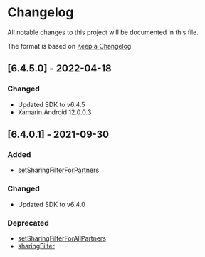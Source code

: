 # Changelog

All notable changes to this project will be documented in this file.

The format is based on [Keep a Changelog](https://keepachangelog.com/en/1.0.0/)

## [6.4.5.0] - 2022-04-18

### Changed

- Updated SDK to v6.4.5
- Xamarin.Android 12.0.0.3

## [6.4.0.1] - 2021-09-30

### Added

- [setSharingFilterForPartners](https://dev.appsflyer.com/hc/docs/android-sdk-reference-appsflyerlib#setsharingfilterforpartners)

### Changed

- Updated SDK to v6.4.0

### Deprecated

- [setSharingFilterForAllPartners](https://dev.appsflyer.com/hc/docs/android-sdk-reference-appsflyerlib#setsharingfilterforallpartners)
- [sharingFilter](https://dev.appsflyer.com/hc/docs/android-sdk-reference-appsflyerlib#sharingfilter)

